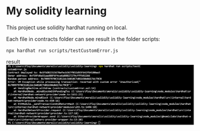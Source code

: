 # My solidity learning

This project use solidity hardhat running on local.

Each file in contracts folder can see result in the folder scripts:

```shell
npx hardhat run scripts/testCustomError.js
```

result
![custome error](https://github.com/Thanasornsawan/solidity-learning/blob/main/result.PNG?raw=true)